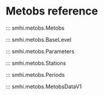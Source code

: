 # Metobs reference

::: smhi.metobs.Metobs

::: smhi.metobs.BaseLevel

::: smhi.metobs.Parameters

::: smhi.metobs.Stations

::: smhi.metobs.Periods

::: smhi.metobs.MetobsDataV1
